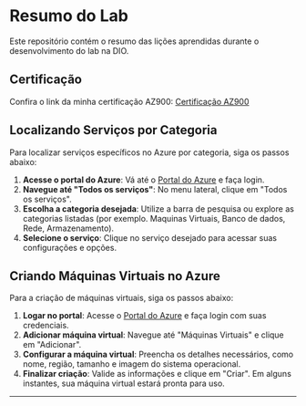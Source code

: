 # Resumo do Lab

Este repositório contém o resumo das lições aprendidas durante o desenvolvimento do lab na DIO.

## Certificação

Confira o link da minha certificação AZ900: [Certificação AZ900](https://learn.microsoft.com/api/credentials/share/pt-br/ArmandoCamargo-7301/C20CF77CAD88295E?sharingId=AA29D26FAA470BC5)

## Localizando Serviços por Categoria

Para localizar serviços específicos no Azure por categoria, siga os passos abaixo:

1. **Acesse o portal do Azure**: Vá até o [Portal do Azure](https://portal.azure.com) e faça login.
2. **Navegue até "Todos os serviços"**: No menu lateral, clique em "Todos os serviços".
3. **Escolha a categoria desejada**: Utilize a barra de pesquisa ou explore as categorias listadas (por exemplo. Maquinas Virtuais, Banco de dados, Rede, Armazenamento).
4. **Selecione o serviço**: Clique no serviço desejado para acessar suas configurações e opções.

## Criando Máquinas Virtuais no Azure

Para a criação de máquinas virtuais, siga os passos abaixo:

1. **Logar no portal**: Acesse o [Portal do Azure](https://portal.azure.com) e faça login com suas credenciais.
2. **Adicionar máquina virtual**: Navegue até "Máquinas Virtuais" e clique em "Adicionar".
3. **Configurar a máquina virtual**: Preencha os detalhes necessários, como nome, região, tamanho e imagem do sistema operacional.
4. **Finalizar criação**: Valide as informações e clique em "Criar". Em alguns instantes, sua máquina virtual estará pronta para uso.

---
